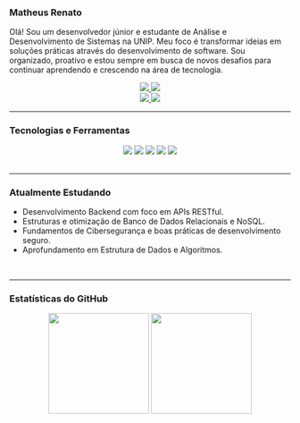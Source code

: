 ###  Matheus Renato

Olá! Sou um desenvolvedor júnior e estudante de Análise e Desenvolvimento de Sistemas na UNIP. Meu foco é transformar ideias em soluções práticas através do desenvolvimento de software. Sou organizado, proativo e estou sempre em busca de novos desafios para continuar aprendendo e crescendo na área de tecnologia.

<div align="center">
  <a href="https://www.linkedin.com/in/matheus-renato-281582357/" target="_blank">
    <img src="https://img.shields.io/badge/LinkedIn-0077B5?style=for-the-badge&logo=linkedin&logoColor=white" />
  </a>
  <a href="mailto:teus.rbe06@gmail.com">
    <img src="https://img.shields.io/badge/Gmail-333333?style=for-the-badge&logo=gmail" />
  </a>
</div>

<div align="center">
  <a href="mailto:teus.rbe06@gmail.com">
    <img src="https://img.shields.io/badge/Email-D14836?style=for-the-badge&logo=gmail&logoColor=white" />
  </a>
  <a href="https://www.linkedin.com/in/matheus-renato-281582357/" target="_blank">
    <img src="https://img.shields.io/badge/LinkedIn-0077B5?style=for-the-badge&logo=linkedin&logoColor=white" />
  </a>
</div>

---

### Tecnologias e Ferramentas

<div align="center">
  <img src="https://img.shields.io/badge/Python-3776AB?style=for-the-badge&logo=python&logoColor=white" />
  <img src="https://img.shields.io/badge/Flask-000000?style=for-the-badge&logo=flask&logoColor=white" />
  <img src="https://img.shields.io/badge/SQLite-003B57?style=for-the-badge&logo=sqlite&logoColor=white" />
  <img src="https://img.shields.io/badge/Git-F05032?style=for-the-badge&logo=git&logoColor=white" />
  <img src="https://img.shields.io/badge/GitHub-181717?style=for-the-badge&logo=github&logoColor=white" />
</div>

<br>

---

### Atualmente Estudando

- Desenvolvimento Backend com foco em APIs RESTful.
- Estruturas e otimização de Banco de Dados Relacionais e NoSQL.
- Fundamentos de Cibersegurança e boas práticas de desenvolvimento seguro.
- Aprofundamento em Estrutura de Dados e Algoritmos.

<br>

---

### Estatísticas do GitHub

<div align="center">
  <img height="180em" src="https://github-readme-stats.vercel.app/api?username=MatheusRenat0&show_icons=true&theme=dracula&include_all_commits=true&count_private=true"/>
  <img height="180em" src="https://github-readme-stats.vercel.app/api/top-langs/?username=MatheusRenat0&layout=compact&langs_count=7&theme=dracula"/>
</div>
